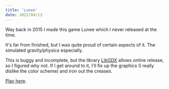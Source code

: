 ```yaml
---
title: 'Lunee'
date: 2022/04/13
---
```


Way back in 2015 I made this game Lunee which I never released at the time.

It's far from finished, but I was quite proud of certain aspects of it. The simulated gravity/physics especially.

This is buggy and incomplete, but the library [LibGDX](https://libgdx.com/) allows online release, so I figured why not. If I get around to it, I'll fix up the graphics (I really dislike the color scheme) and iron out the creases.

[Play here](/lunee/index.html).
